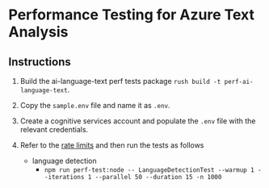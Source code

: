 # Performance Testing for Azure Text Analysis

## Instructions

1. Build the ai-language-text perf tests package `rush build -t perf-ai-language-text`.
2. Copy the `sample.env` file and name it as `.env`.
3. Create a cognitive services account and populate the `.env` file with the relevant credentials.
4. Refer to the [rate limits](https://docs.microsoft.com/azure/cognitive-services/language-service/concepts/data-limits) and then run the tests as follows

   - language detection
     - `npm run perf-test:node -- LanguageDetectionTest --warmup 1 --iterations 1 --parallel 50 --duration 15 -n 1000`
